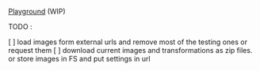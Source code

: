 
[Playground](https://cancerberosgx.github.io/demos/svg-png-converter/playground//) (WIP)

TODO :

 [ ] load images form external urls and remove most of the testing ones or request them
 [ ] download current images and transformations as zip files. or store images in FS and put settings in url